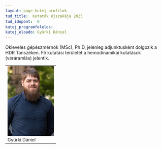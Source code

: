 ```yaml
---
layout: page_kutej_profilok
tud_title:  Kutatók éjszakája 2025
tud_idopont:  0
kutej_programfelelos: 
kutej_eloado: Gyürki Dániel
---
```


Okleveles gépészmérnök (MSc), Ph.D, jelenleg adjunktusként dolgozik a HDR Tanszéken. Fő kutatási területét a hemodinamikai kutatások (véráramlás) jelentik.  

<table class="picture">
<tr>
<td>

<div class="gallery">
    <img src="images/Gyurki_Daniel.png" max-width="250" max-height="200">
  <div class="desc">Gyürki Dániel</div>
</div>

</td>
</tr>
</table>
